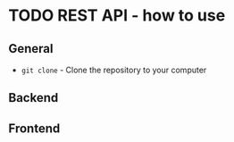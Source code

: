 # TODO REST API - how to use

## General
- `git clone` - Clone the repository to your computer

## Backend

## Frontend
